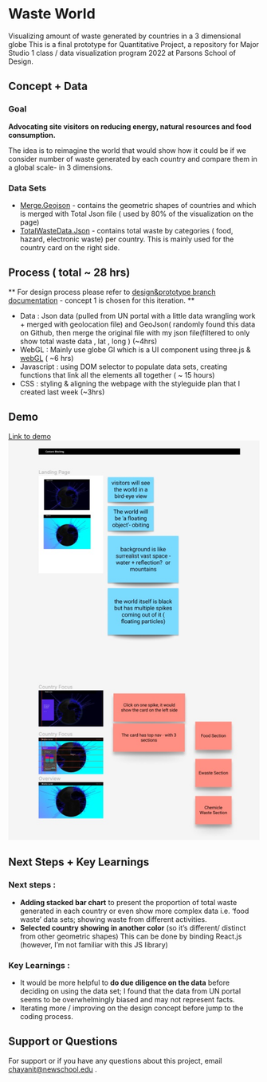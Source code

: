 # Waste World
Visualizing amount of waste generated by countries in a 3 dimensional globe
This is a final prototype for Quantitative Project, a repository for Major Studio 1 class / data visualization program 2022 at Parsons School of Design.


## Concept + Data

### Goal 
**Advocating site visitors on reducing energy, natural resources and food consumption.**

The idea is to reimagine the world that would show how it could be if we consider number of waste generated by each country and compare them in a global scale- in 3 dimensions.

### Data Sets
- [Merge.Geojson](https://github.com/Chayanitoey/MajorStudio1/blob/FinalPrototype/Data/merge__test.geojson) - contains the geometric shapes of countries and which is merged with  Total Json file ( used by 80% of the visualization on the page) 
- [TotalWasteData.Json](https://github.com/Chayanitoey/MajorStudio1/blob/FinalPrototype/Data/TotalWastedata.json)  - contains total waste by categories ( food, hazard, electronic waste) per country. This is mainly used for the country card on the right side. 


## Process ( total ~ 28 hrs) 
** For design process please refer to [design&prototype branch documentation](https://github.com/Chayanitoey/MajorStudio1/tree/Design%26Prototype) - concept 1 is chosen for this iteration. ** 

- Data : Json data (pulled from UN portal with a little data wrangling work + merged with geolocation file)  and GeoJson( randomly found this data on Github, then merge the original file with my json file(filtered to only show total waste data , lat , long )  (~4hrs)
- WebGL  : Mainly use globe Gl which is a UI component using three.js & [webGL](https://globe.gl/)  ( ~6 hrs) 
- Javascript : using DOM selector to populate data sets, creating functions that link all the elements all together ( ~ 15 hours) 
- CSS : styling & aligning the webpage with the styleguide plan that I created last week (~3hrs)

## Demo
[Link to demo](https://chayanitoey.github.io/MajorStudio1/) 
![image](https://github.com/Chayanitoey/MajorStudio1/blob/43cd1c30b7adb9c8c77a15c1b79dcec2487ff150/Assets/Figma%20BrainStorm.jpg)


## Next Steps + Key Learnings

### Next steps :

- **Adding stacked bar chart** to present the proportion of total waste generated in each country or even show more complex data i.e. ‘food waste’ data sets; showing waste from different activities.
- **Selected country showing in another color** (so it’s different/ distinct from other geometric shapes) This can be done by binding React.js (however, I’m not familiar with this JS library) 

### Key Learnings :

- It would be more helpful to **do due diligence on the data** before deciding on using the data set; I found that the data from UN portal seems to be overwhelmingly biased and may not represent facts. 
- Iterating more / improving  on the design concept before jump to the coding process. 


## Support or Questions

For support or if you have any questions about this project, email chayanit@newschool.edu .

